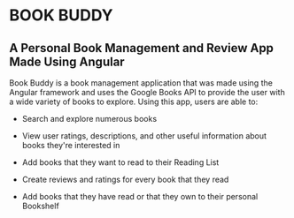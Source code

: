 # BOOK BUDDY 

## A Personal Book Management and Review App Made Using Angular

Book Buddy is a book management application that was made using the Angular framework and uses the Google Books API to provide the user with a wide variety of books to explore. Using this app, users are able to:

* Search and explore numerous books

* View user ratings, descriptions, and other useful information about books they're interested in

* Add books that they want to read to their Reading List

* Create reviews and ratings for every book that they read

* Add books that they have read or that they own to their personal Bookshelf